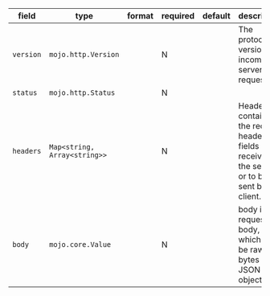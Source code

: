 | field | type | format | required | default | description |
|---|---|---|---|---|---|
| `version` | `mojo.http.Version` |  | N |  | The protocol version for incoming server requests. |
| `status` | `mojo.http.Status` |  | N |  |  |
| `headers` | `Map<string, Array<string>>` |  | N |  | Headers contains the request header fields either receivedby the server or to be sent by the client. |
| `body` | `mojo.core.Value` |  | N |  | body is the request's body, which ban be raw bytes or JSON object |
